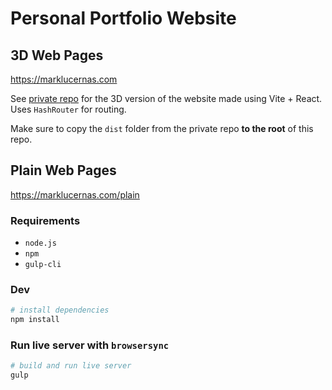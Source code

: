 # Personal Portfolio Website

## 3D Web Pages

<https://marklucernas.com>

See [private repo](https://github.com/marklcrns/3d-portfolio) for the 3D
version of the website made using Vite + React. Uses `HashRouter` for routing.

Make sure to copy the `dist` folder from the private repo **to the root** of
this repo.

## Plain Web Pages

<https://marklucernas.com/plain>

### Requirements

- `node.js`
- `npm`
- `gulp-cli`

### Dev

```sh
# install dependencies
npm install
```

### Run live server with `browsersync`

```sh
# build and run live server
gulp
```
